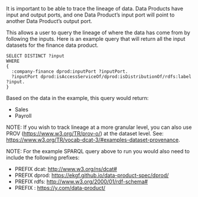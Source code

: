 It is important to be able to trace the lineage of data. Data Products have input and output ports, and one Data Product’s input port will point to another Data Product’s output port.

This allows a user to query the lineage of where the data has come from by following the inputs. Here is an example query that will return all the input datasets for the finance data product.


```sparql
SELECT DISTINCT ?input
WHERE
{ 
  :company-finance dprod:inputPort ?inputPort.
  ?inputPort dprod:isAccessServiceOf/dprod:isDistributionOf/rdfs:label ?input.
}
```

Based on the data in the example, this query would return:
- Sales
- Payroll


NOTE: If you wish to track lineage at a more granular level, you can also use PROV (https://www.w3.org/TR/prov-o/) at the dataset level. See: https://www.w3.org/TR/vocab-dcat-3/#examples-dataset-provenance.

NOTE: For the example SPARQL query above to run you would also need to include the following prefixes:
  - PREFIX dcat: <http://www.w3.org/ns/dcat#>
  - PREFIX dprod: <https://ekgf.github.io/data-product-spec/dprod/>
  - PREFIX rdfs: <http://www.w3.org/2000/01/rdf-schema#>
  - PREFIX : <https://y.com/data-product/>
